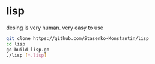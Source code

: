 # lisp
desing is very human. very easy to use
```bash
git clone https://github.com/Stasenko-Konstantin/lisp
cd lisp
go build lisp.go
./lisp [*.lisp]
```
